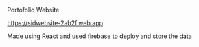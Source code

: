 Portofolio Website

https://sidwebsite-2ab2f.web.app

Made using React and used firebase to deploy and store the data 

